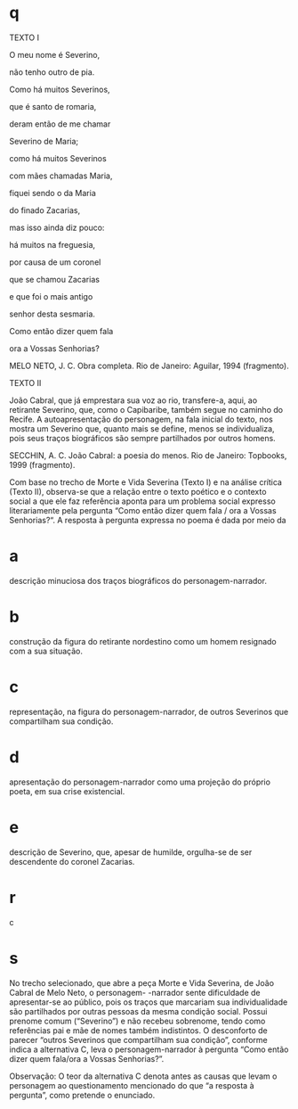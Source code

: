 # q
TEXTO I

O meu nome é Severino,

não tenho outro de pia.

Como há muitos Severinos,

que é santo de romaria,

deram então de me chamar

Severino de Maria;

como há muitos Severinos

com mães chamadas Maria,

fiquei sendo o da Maria

do finado Zacarias,

mas isso ainda diz pouco:

há muitos na freguesia,

por causa de um coronel

que se chamou Zacarias

e que foi o mais antigo

senhor desta sesmaria.

Como então dizer quem fala

ora a Vossas Senhorias?

MELO NETO, J. C. Obra completa. Rio de Janeiro: Aguilar, 1994 (fragmento).

TEXTO II

João Cabral, que já emprestara sua voz ao rio, transfere-a, aqui, ao retirante Severino, que, como o Capibaribe, também segue no caminho do Recife. A autoapresentação do personagem, na fala inicial do texto, nos mostra um Severino que, quanto mais se define, menos se individualiza, pois seus traços biográficos são sempre partilhados por outros homens.

SECCHIN, A. C. João Cabral: a poesia do menos. Rio de Janeiro: Topbooks, 1999 (fragmento).

Com base no trecho de Morte e Vida Severina (Texto I) e na análise crítica (Texto II), observa-se que a relação entre o texto poético e o contexto social a que ele faz referência aponta para um problema social expresso literariamente pela pergunta “Como então dizer quem fala / ora a Vossas Senhorias?“. A resposta à pergunta expressa no poema é dada por meio da

# a
descrição minuciosa dos traços biográficos do personagem-narrador.

# b
construção da figura do retirante nordestino como um homem resignado com a sua situação.

# c
representação, na figura do personagem-narrador, de outros Severinos que compartilham sua condição.

# d
apresentação do personagem-narrador como uma projeção do próprio poeta, em sua crise existencial.

# e
descrição de Severino, que, apesar de humilde, orgulha-se de ser descendente do coronel Zacarias.

# r
c

# s
No trecho selecionado, que abre a peça Morte e Vida Severina, de João Cabral de Melo Neto, o personagem- -narrador sente dificuldade de apresentar-se ao público, pois os traços que marcariam sua individualidade são partilhados por outras pessoas da mesma condição social. Possui prenome comum (“Severino”) e não recebeu sobrenome, tendo como referências pai e mãe de nomes também indistintos. O desconforto de parecer “outros Severinos que compartilham sua condição”, conforme indica a alternativa C, leva o personagem-narrador à pergunta “Como então dizer quem fala/ora a Vossas Senhorias?”.

Observação: O teor da alternativa C denota antes as causas que levam o personagem ao questionamento mencionado do que “a resposta à pergunta”, como pretende o enunciado.
